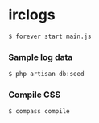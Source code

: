 irclogs
=======

```bash
$ forever start main.js
```

### Sample log data

```bash
$ php artisan db:seed
```

### Compile CSS

```bash
$ compass compile
```
